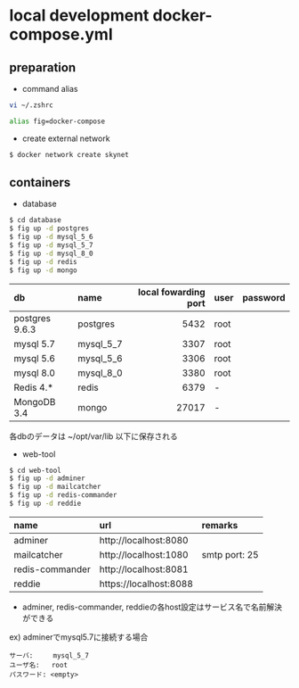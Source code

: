 # local development docker-compose.yml

## preparation

* command alias

```bash
vi ~/.zshrc

alias fig=docker-compose
```

* create external network

```bash
$ docker network create skynet
```

## containers

* database

```bash
$ cd database
$ fig up -d postgres
$ fig up -d mysql_5_6
$ fig up -d mysql_5_7
$ fig up -d mysql_8_0
$ fig up -d redis
$ fig up -d mongo
```

| db             | name      | local fowarding port | user | password |
|:---------------|:----------|---------------------:|:-----|:---------|
| postgres 9.6.3 | postgres  | 5432                 | root |          |
| mysql 5.7      | mysql_5_7 | 3307                 | root |          |
| mysql 5.6      | mysql_5_6 | 3306                 | root |          |
| mysql 8.0      | mysql_8_0 | 3380                 | root |          |
| Redis 4.*      | redis     | 6379                 | -    |          |
| MongoDB 3.4    | mongo     | 27017                | -    |          |

各dbのデータは ~/opt/var/lib 以下に保存される

* web-tool

```bash
$ cd web-tool
$ fig up -d adminer
$ fig up -d mailcatcher
$ fig up -d redis-commander
$ fig up -d reddie
```

| name            | url                    | remarks       |
|:----------------|:-----------------------|:--------------|
| adminer         | http://localhost:8080  |               |
| mailcatcher     | http://localhost:1080  | smtp port: 25 |
| redis-commander | http://localhost:8081  |               |
| reddie          | https://localhost:8088 |               |

* adminer, redis-commander, reddieの各host設定はサービス名で名前解決ができる

ex) adminerでmysql5.7に接続する場合

```
サーバ:     mysql_5_7
ユーザ名:   root
パスワード: <empty>
```
